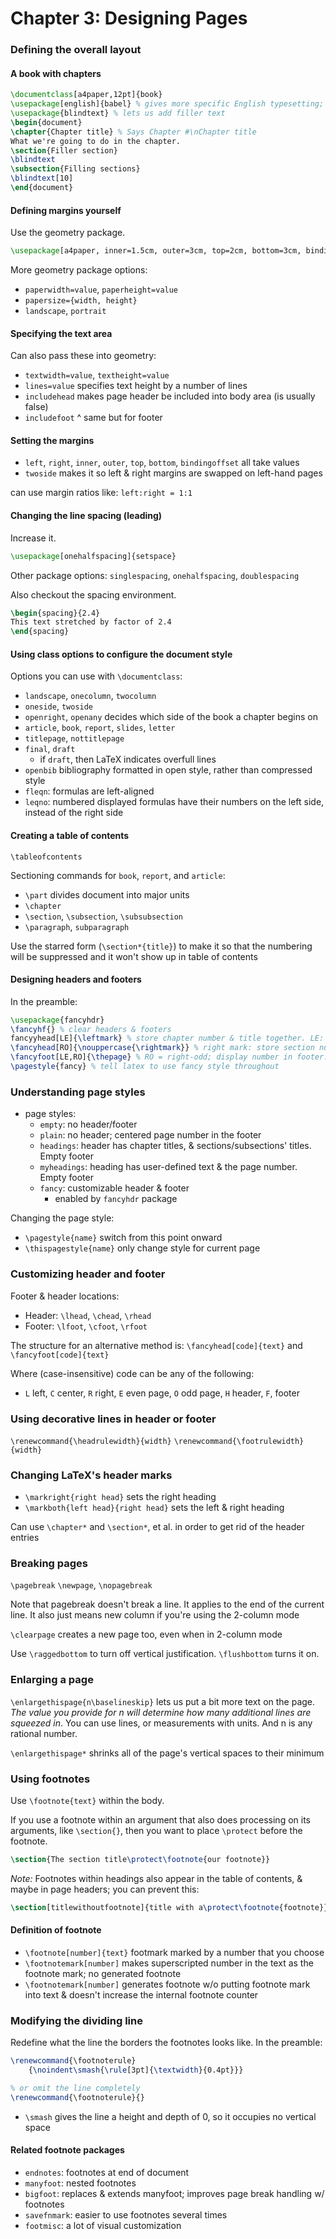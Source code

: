 # Chapter 3: Designing Pages

### Defining the overall layout

#### A book with chapters

```latex
\documentclass[a4paper,12pt]{book}
\usepackage[english]{babel} % gives more specific English typesetting; we're using it to load blindtext in English
\usepackage{blindtext} % lets us add filler text
\begin{document}
\chapter{Chapter title} % Says Chapter #\nChapter title
What we're going to do in the chapter.
\section{Filler section}
\blindtext
\subsection{Filling sections}
\blindtext[10]
\end{document}
```


#### Defining margins yourself

Use the geometry package.

```latex
\usepackage[a4paper, inner=1.5cm, outer=3cm, top=2cm, bottom=3cm, bindingoffset=1cm]{geometry}
```

More geometry package options:

* `paperwidth=value`, `paperheight=value`
* `papersize={width, height}`
* `landscape`, `portrait`


#### Specifying the text area

Can also pass these into geometry:

* `textwidth=value`, `textheight=value`
* `lines=value` specifies text height by a number of lines
* `includehead` makes page header be included into body area (is usually false)
* `includefoot` ^ same but for footer


#### Setting the margins

* `left`, `right`, `inner`, `outer`, `top`, `bottom`, `bindingoffset` all take values
* `twoside` makes it so left & right margins are swapped on left-hand pages

can use margin ratios like: `left:right = 1:1`


#### Changing the line spacing (leading)

Increase it.
```latex
\usepackage[onehalfspacing]{setspace}
```

Other package options: `singlespacing`, `onehalfspacing`, `doublespacing`

Also checkout the spacing environment.

```latex
\begin{spacing}{2.4}
This text stretched by factor of 2.4
\end{spacing}
```


#### Using class options to configure the document style

Options you can use with `\documentclass`:

* `landscape`, `onecolumn`, `twocolumn`
* `oneside`, `twoside`
* `openright`, `openany` decides which side of the book a chapter begins on
* `article`, `book`, `report`, `slides`, `letter`
* `titlepage`, `nottitlepage`
* `final`, `draft`
    - if `draft`, then LaTeX indicates overfull lines
* `openbib` bibliography formatted in open style, rather than compressed style
* `fleqn`: formulas are left-aligned
* `leqno`: numbered displayed formulas have their numbers on the left side, instead of the right side


#### Creating a table of contents

`\tableofcontents`

Sectioning commands for `book`, `report`, and `article`:

* `\part` divides document into major units
* `\chapter`
* `\section`, `\subsection`, `\subsubsection`
* `\paragraph`, `subparagraph`

Use the starred form (`\section*{title}`) to make it so that the numbering will be suppressed and it won't show up in table of contents


#### Designing headers and footers

In the preamble:

```latex
\usepackage{fancyhdr}
\fancyhf{} % clear headers & footers
fancyyhead[LE]{\leftmark} % store chapter number & title together. LE: left even (refers to location of header on even-numbered pages)
\fancyhead[RO]{\nouppercase{\rightmark}} % right mark: store section number and title together
\fancyfoot[LE,RO]{\thepage} % RO = right-odd; display number in footer.
\pagestyle{fancy} % tell latex to use fancy style throughout
```


### Understanding page styles

* page styles:
    - `empty`: no header/footer
    - `plain`: no header; centered page number in the footer
    - `headings`: header has chapter titles, & sections/subsections' titles. Empty footer
    - `myheadings`: heading has user-defined text & the page number. Empty footer
    - `fancy`: customizable header & footer
        + enabled by `fancyhdr` package

Changing the page style:

* `\pagestyle{name}` switch from this point onward
* `\thispagestyle{name}` only change style for current page


### Customizing header and footer

Footer & header locations:

* Header: `\lhead`, `\chead`, `\rhead`
* Footer: `\lfoot`, `\cfoot`, `\rfoot`

The structure for an alternative method is: `\fancyhead[code]{text}` and `\fancyfoot[code]{text}`

Where (case-insensitive) code can be any of the following:

* `L` left, `C` center, `R` right, `E` even page, `O` odd page, `H` header, `F`, footer


### Using decorative lines in header or footer

`\renewcommand{\headrulewidth}{width}`
`\renewcommand{\footrulewidth}{width}`


### Changing LaTeX's header marks

* `\markright{right head}` sets the right heading
* `\markboth{left head}{right head}` sets the left & right heading

Can use `\chapter*` and `\section*`, et al. in order to get rid of the header entries


### Breaking pages

`\pagebreak`
`\newpage`, `\nopagebreak`

Note that pagebreak doesn't break a line. It applies to the end of the current line. It also just means new column if you're using the 2-column mode

`\clearpage` creates a new page too, even when in 2-column mode

Use `\raggedbottom` to turn off vertical justification. `\flushbottom` turns it on.


### Enlarging a page

`\enlargethispage{n\baselineskip}` lets us put a bit more text on the page. _The value you provide for n will determine how many additional lines are squeezed in_. You can use lines, or measurements with units. And n is any rational number.

`\enlargethispage*` shrinks all of the page's vertical spaces to their minimum


### Using footnotes

Use `\footnote{text}` within the body.

If you use a footnote within an argument that also does processing on its arguments, like `\section{}`, then you want to place `\protect` before the footnote.

```latex
\section{The section title\protect\footnote{our footnote}}
```

_Note:_ Footnotes within headings also appear in the table of contents, & maybe in page headers; you can prevent this:

```latex
\section[titlewithoutfootnote]{title with a\protect\footnote{footnote}}
```


#### Definition of footnote

* `\footnote[number]{text}` footmark marked by a number that you choose
* `\footnotemark[number]` makes superscripted number in the text as the footnote mark; no generated footnote
* `\footnotemark[number]`  generates footnote w/o putting footnote mark into text & doesn't increase the internal footnote counter


### Modifying the dividing line

Redefine what the line the borders the footnotes looks like. In the preamble:

```latex
\renewcommand{\footnoterule}
    {\noindent\smash{\rule[3pt]{\textwidth}{0.4pt}}}

% or omit the line completely
\renewcommand{\footnoterule}{}
```

* `\smash` gives the line a height and depth of 0, so it occupies no vertical space


#### Related footnote packages

* `endnotes`: footnotes at end of document
* `manyfoot`: nested footnotes
* `bigfoot`: replaces & extends manyfoot; improves page break handling w/ footnotes
* `savefnmark`: easier to use footnotes several times
* `footmisc`: a lot of visual customization
